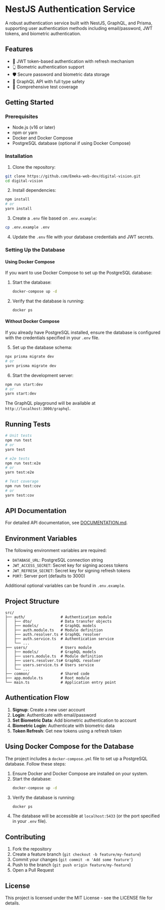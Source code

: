 # NestJS Authentication Service

A robust authentication service built with NestJS, GraphQL, and Prisma, supporting user authentication methods including email/password, JWT tokens, and biometric authentication.

## Features

- 🔑 JWT token-based authentication with refresh mechanism
- 👆 Biometric authentication support
- 🛡️ Secure password and biometric data storage
- 📝 GraphQL API with full type safety
- 🧪 Comprehensive test coverage

## Getting Started

### Prerequisites

- Node.js (v16 or later)
- npm or yarn
- Docker and Docker Compose
- PostgreSQL database (optional if using Docker Compose)

### Installation

1. Clone the repository:
```bash
git clone https://github.com/Emeka-web-dev/digital-vision.git
cd digital-vision
```

2. Install dependencies:
```bash
npm install
# or
yarn install
```

3. Create a `.env` file based on `.env.example`:
```bash
cp .env.example .env
```

4. Update the `.env` file with your database credentials and JWT secrets.

### Setting Up the Database

#### Using Docker Compose
If you want to use Docker Compose to set up the PostgreSQL database:
1. Start the database:
   ```bash
   docker-compose up -d
   ```
2. Verify that the database is running:
   ```bash
   docker ps
   ```

#### Without Docker Compose
If you already have PostgreSQL installed, ensure the database is configured with the credentials specified in your `.env` file.

5. Set up the database schema:
```bash
npx prisma migrate dev
# or
yarn prisma migrate dev
```

6. Start the development server:
```bash
npm run start:dev
# or
yarn start:dev
```

The GraphQL playground will be available at `http://localhost:3000/graphql`.

## Running Tests

```bash
# Unit tests
npm run test
# or
yarn test

# e2e tests
npm run test:e2e
# or
yarn test:e2e

# Test coverage
npm run test:cov
# or
yarn test:cov
```

## API Documentation

For detailed API documentation, see [DOCUMENTATION.md](DOCUMENTATION.md).

## Environment Variables

The following environment variables are required:

- `DATABASE_URL`: PostgreSQL connection string
- `JWT_ACCESS_SECRET`: Secret key for signing access tokens
- `JWT_REFRESH_SECRET`: Secret key for signing refresh tokens
- `PORT`: Server port (defaults to 3000)

Additional optional variables can be found in `.env.example`.

## Project Structure

```
src/
├── auth/                # Authentication module
│   ├── dto/             # Data transfer objects
│   ├── models/          # GraphQL models
│   ├── auth.module.ts   # Module definition
│   ├── auth.resolver.ts # GraphQL resolver
│   ├── auth.service.ts  # Authentication service
│   └── ...
├── users/               # Users module
│   ├── models/          # GraphQL models
│   ├── users.module.ts  # Module definition
│   ├── users.resolver.ts# GraphQL resolver
│   ├── users.service.ts # Users service
│   └── ...
├── common/              # Shared code
├── app.module.ts        # Root module
└── main.ts              # Application entry point
```

## Authentication Flow

1. **Signup**: Create a new user account
2. **Login**: Authenticate with email/password
3. **Set Biometric Data**: Add biometric authentication to account
4. **Biometric Login**: Authenticate with biometric data
5. **Token Refresh**: Get new tokens using a refresh token

## Using Docker Compose for the Database

The project includes a `docker-compose.yml` file to set up a PostgreSQL database. Follow these steps:

1. Ensure Docker and Docker Compose are installed on your system.
2. Start the database:
   ```bash
   docker-compose up -d
   ```
3. Verify the database is running:
   ```bash
   docker ps
   ```
4. The database will be accessible at `localhost:5433` (or the port specified in your `.env` file).

## Contributing

1. Fork the repository
2. Create a feature branch (`git checkout -b feature/my-feature`)
3. Commit your changes (`git commit -m 'Add some feature'`)
4. Push to the branch (`git push origin feature/my-feature`)
5. Open a Pull Request

## License

This project is licensed under the MIT License - see the LICENSE file for details.
